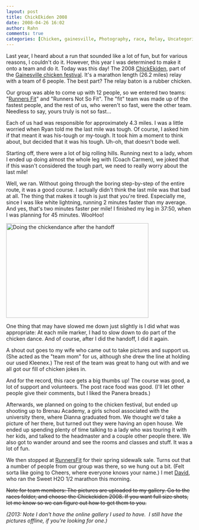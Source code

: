 ```yaml
---
layout: post
title: ChickEkiden 2008
date: 2008-04-26 16:02
author: Rahn
comments: true
categories: [Chicken, gainesville, Photography, race, Relay, Uncategorized]
---
```

Last year, I heard about a run that sounded like a lot of fun, but for various reasons, I couldn't do it. However, this year I was determined to make it onto a team and do it. Today was this day! The 2008 <a href="http://www.lanierrunningclub.org/">ChickEkiden</a>, part of the <a href="http://www.chickencitycookoff.com/">Gainesville chicken festival</a>. It's a marathon length (26.2 miles) relay with a team of 6 people. The best part? The relay baton is a rubber chicken.

Our group was able to come up with 12 people, so we entered two teams: "<a href="http://www.runnersfit.com/">Runners Fit</a>" and "Runners Not So Fit". The "fit" team was made up of the fastest people, and the rest of us, who weren't so fast, were the other team. Needless to say, yours truly is not so fast...

Each of us had was responsible for approximately 4.3 miles. I was a little worried when Ryan told me the last mile was tough. Of course, I asked him if that meant it was his-tough or my-tough. It took him a moment to think about, but decided that it was his tough. Uh-oh, that doesn't bode well.

Starting off, there were a lot of big rolling hills. Running next to a lady, whom I ended up doing almost the whole leg with (Coach Carmen), we joked that if this wasn't considered the tough part, we need to really worry about the last mile!

Well, we ran. Without going through the boring step-by-step of the entire route, it was a good course. I actually didn't think the last mile was that bad at all. The thing that makes it tough is just that you're tired. Especially me, since I was like white lightning, running 2 minutes faster than my average. And yes, that's two minutes faster per mile! I finished my leg in 37:50, when I was planning for 45 minutes. WooHoo!

<a href="http://www.gonesomewhere.com/wp-content/uploads/2008/04/chicken-dance-2008.gif"><img class="alignnone size-full wp-image-65" alt="Doing the chickendance after the handoff" src="http://www.gonesomewhere.com/wp-content/uploads/2008/04/chicken-dance-2008.gif" width="384" height="256" /></a>

One thing that may have slowed me down just slightly is I did what was appropriate: At each mile marker, I had to slow down to do part of the chicken dance. And of course, after I did the handoff, I did it again.

A shout out goes to my wife who came out to take pictures and support us. (She acted as the "team mom" for us, although she drew the line at holding our used Kleenex.) The rest of the team was great to hang out with and we all got our fill of chicken jokes in.

And for the record, this race gets a big thumbs up! The course was good, a lot of support and volunteers. The post race food was good. (I'll let other people give their comments, but I liked the Panera breads.)

Afterwards, we planned on going to the chicken festival, but ended up shooting up to Brenau Academy, a girls school associated with the university there, where Dianna graduated from. We thought we'd take a picture of her there, but turned out they were having an open house. We ended up spending plenty of time talking to a lady who was touring it with her kids, and talked to the headmaster and a couple other people there. We also got to wander around and see the rooms and classes and stuff. It was a lot of fun.

We then stopped at <a href="http://www.runnersfit.com/">RunnersFit</a> for their spring sidewalk sale. Turns out that a number of people from our group was there, so we hung out a bit. (Felt sorta like going to Cheers, where everyone knows your name.) I met <a href="http://seedadrunrundadrun.blogspot.com/">David</a>, who ran the Sweet H2O 1/2 marathon this morning.

<del>Note for team members: The pictures are uploaded to my gallery. Go to the races folder, and choose the Chickekiden 2008. If you want full size shots, let me know so we can figure out how to get them to you.</del>

<em>(2013: Note I don't have the online gallery I used to have.  I still have the pictures offline, if you're looking for one.)</em>
